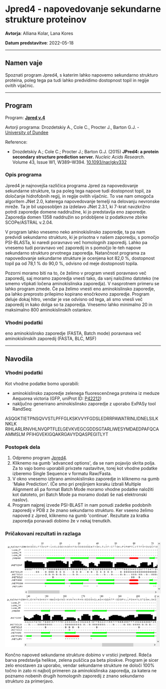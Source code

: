 ﻿# Jpred4 - napovedovanje sekundarne strukture proteinov

**Avtorja**: Alliana Kolar, Lana Kores

**Datum predstavitve**: 2022-05-18

---
## Namen vaje
Spoznati program Jpred4, s katerim lahko napovemo sekundarno strukturo proteina, poleg tega pa tudi lahko predvidimo dostopnost topil in regije ovitih vijačnic. 

---
## Program

Program: **[Jpred v.4](https://www.compbio.dundee.ac.uk/jpred/)**

Avtorji programa: Drozdetskiy A., Cole C., Procter J., Barton G.J. - [University of Dundee](https://www.dundee.ac.uk/)


Reference:
- Drozdetskiy A.; Cole C.; Procter J.; Barton G.J. (2015) **JPred4: a protein secondary structure prediction server.** *Nucleic Acids Research.* Volume 43, Issue W1, W389–W394. [10.1093/nar/gkv332](https://academic.oup.com/nar/article/43/W1/W389/2467870?login=false)


### Opis programa

Jpred4 je najnovejša različica programa Jpred za napovedovanje sekundarne strukture, ta pa poleg tega napove tudi dostopnost topil, za določanje hidrofobnih regij, in regije ovitih vijačnic. To vse nam omogoča algoritem JNet 2.0, katerega napovedovanje temelji na delovanju nevronske mreže. Ta je bil usposobljen za izdelavo JNet 2.3.1, ki 7-krat navzkrižno potrdi zaporedje domene naddružine, ki jo predstavlja eno zaporedje. Zaporedja domen 1358 naddružin so pridobljene iz podatkovne zbirke SCOPe/ASTRAL v.2.04. 

V program lahko vnesemo neko aminokislinsko zaporedje, ta pa nam predvidi sekundarno strukturo, ki je prisotna v našem zaporedju, s pomočjo PSI-BLASTa, ki naredi poravnavo več homolognih zaporedij. Lahko pa vnesemo tudi poravnavo več zaporedij in s pomočjo le-teh napove sekundarno strukturo prvotnega zaporedja. Natančnost programa za napovedovanje sekundarne strukture je ocenjena kot 82,0 %, dostopnost topil pa od 78,1 % do 90,0 %, odvisno od meje dostopnosti topila.

Pozorni moramo biti na to, če želimo v program vnesti poravnavo več zaporedij, saj moramo zaporedja vnesti tako, da vanj naložimo datoteko (ne smemo vtipkati ločena aminokislinska zaporedja). V nasprotnem primeru se lahko program zmede. Če pa želimo vnesti eno aminokislinsko zaporedje, pa lahko preprosto prilepimo kopirano enočrkovno zaporedje. Program deluje dokaj hitro, vendar je vse odvisno od tega, ali smo vnesli več zaporedij in kako dolga so ta zaporedja. Vnesemo lahko minimalno 20 in maksimalno 800 aminokislinskih ostankov.

### Vhodni podatki

eno aminokislinsko zaporedje (FASTA, Batch mode)
poravnava več aminokislinskih zaporedij (FASTA, BLC, MSF)

---
## Navodila

### Vhodni podatki

Kot vhodne podatke bomo uporabili:
- aminokislinsko zaporedje zelenega fluorescenčnega proteina iz meduze Aequorea victoria (GFP, uniProt ID: [P42212](https://www.uniprot.org/uniprot/P42212.fasta))
- naključno generirano aminokislinsko zaporedje z uporabo ExPASy tool RandSeq:

ASQGKTIETPNSQVVSTLPFFGLKSKVVYFGDSLEDRRPAWATRINLIDNELSILKNKLK
RIHLARLRNVHLNVQPTFLELGEVKVEGCGDDSGTARLIWESYMDAEDPAFQCAAMMSLM
PFIHGVEKIGQAKRGAVYDQASPEGITLYT


### Postopek dela

1. Odpremo program [Jpred4](http://www.compbio.dundee.ac.uk/jpred4/index.html).
2. Kliknemo na gumb 'advanced options', da se nam pojavijo skrita polja. Za to vajo bomo uporabili privzete nastavitve, torej kot vhodne podatke izberemo Single Sequence v formatu Raw/Fasta.
3. V okno vnesemo izbrano aminokislinsko zaporedje in kliknemo na gumb 'Make Prediction'. (Če smo pri prejšnjem koraku izbrali Multiple Alignment ali pa format Batch Mode moramo vhodne podatke naložiti kot datoteto, pri Batch Mode pa moramo dodati še naš elektronski naslov).
4. Program najprej izvede PSI-BLAST in nam ponudi zadetke podobnih zaporedij v PDB z že znano sekundarno strukturo. Ker vseeno želimo napoved z Jpred, kliknemo na gumb 'continue'. Rezultate za kratka zaporedja ponavadi dobimo že v nekaj trenutkih.


### Pričakovani rezultati in razlaga

![Napoved sekundarne strukture za GFP primer 1](s23-jpred4-rezultati1.png)
![Napoved sekundarne strukture za GFP primer 2](s23-jpred4-rezultati2.png)

Končno napoved sekundarne strukture dobimo v vrstici jnetpred. Rdeča barva predstavlja helikse, zelena puščica pa beta ploskve.
Program je sicer zelo enostaven za uporabo, vendar sekundarne strukture ne določi 100% točno in zato ni najbolj primeren za aminokislinska zaporedja, za katera ne poznamo nobenih drugih homolognih zaporedij z znano sekundarno strukturo za primerjavo.

